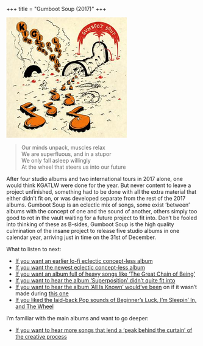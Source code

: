 +++
title = "Gumboot Soup (2017)"
+++

![album cover for Gumboot Soup](./cover.jpg)

> Our minds unpack, muscles relax  
> We are superfluous, and in a stupor  
> We only fall asleep willingly  
> At the wheel that steers us into our future

After four studio albums and two international tours in 2017 alone, one would think KGATLW were done for the year. But never content to leave a project unfinished, something had to be done with all the extra material that either didn’t fit on, or was developed separate from the rest of the 2017 albums. Gumboot Soup is an eclectic mix of songs, some exist ‘between’ albums with the concept of one and the sound of another, others simply too good to rot in the vault waiting for a future project to fit into. Don’t be fooled into thinking of these as B-sides, Gumboot Soup is the high quality culmination of the insane project to release five studio albums in one calendar year, arriving just in time on the 31st of December.

What to listen to next:

*   [If you want an earlier lo-fi eclectic concept-less album](/releases/oddments)
*   [If you want the newest eclectic concept-less album](/releases/omnium-gatherium)
*   [If you want an album full of heavy songs like ‘The Great Chain of Being’](/releases/infest-the-rats-nest)
*   [If you want to hear the album ‘Superposition’ didn’t quite fit into](/releases/polygondwanaland)
*   [If you want to hear the album ‘All Is Known’ would’ve been](/releases/nonagon-infinity) on if it wasn’t made during [this one](/releases/flying-microtonal-banana)
*   [If you liked the laid-back Pop sounds of Beginner’s Luck, I’m Sleepin’ In, and The Wheel](/releases/changes)

I’m familiar with the main albums and want to go deeper:

*   [If you want to hear more songs that lend a ‘peak behind the curtain’ of the creative process](/releases/demos1)
